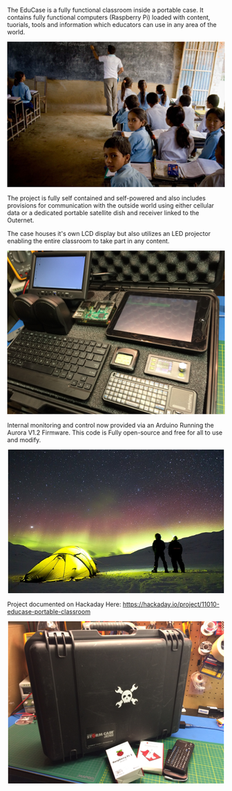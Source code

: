 The EduCase is a fully functional classroom inside a portable case. 
It contains fully functional computers (Raspberry Pi) loaded with content, tuorials, tools 
and information which educators can use in any area of the world. 

<p align="center">
  <img src="https://github.com/MKme/EduCase-Portable-Classroom/blob/master/Images/Nepal_20090515_1508.jpg"/>
</p>
The project is fully self contained and self-powered and also includes provisions for communication 
with the outside world using either cellular data or a dedicated portable satellite dish and receiver 
linked to the Outernet. 

The case houses it's own LCD display but also utilizes an LED projector enabling the entire 
classroom to take part in any content.

<p align="center">
  <img src="https://github.com/MKme/EduCase-Portable-Classroom/blob/master/Images/2016-10-02%2016.40.09.jpg"/>
</p>

Internal monitoring and control now provided via an Arduino Running the Aurora V1.2 Firmware. This code is 
Fully open-source and free for all to use and modify.
<p align="center">
  <img src="https://github.com/MKme/EduCase-Portable-Classroom/blob/master/Images/auroras-1203288_640.jpg" width="500"/>
</p>

Project documented on Hackaday Here:
https://hackaday.io/project/11010-educase-portable-classroom


<p align="center">
  <img src="https://github.com/MKme/EduCase-Portable-Classroom/blob/master/Images/2016-04-13%2015.51.27.jpg" width="500"/>
</p>
